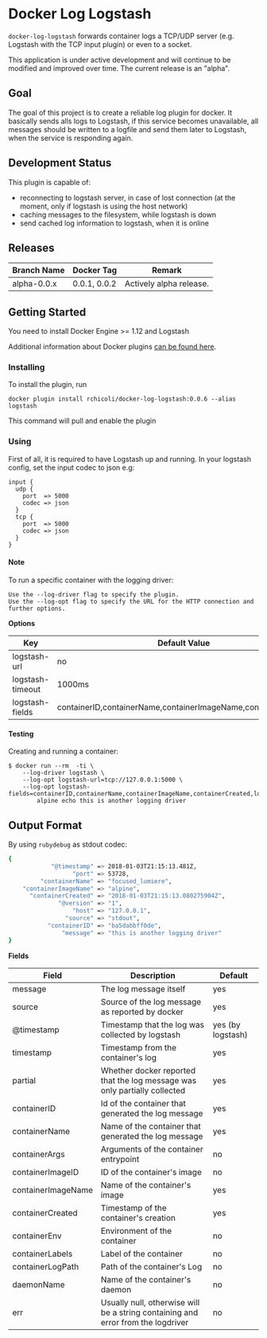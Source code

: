 # Docker Log Logstash

`docker-log-logstash` forwards container logs a TCP/UDP server  (e.g. Logstash with the TCP input plugin) or even to a socket.

This application is under active development and will continue to be modified and improved over time. The current release is an "alpha".

## Goal

The goal of this project is to create a reliable log plugin for docker.
It basically sends alls logs to Logstash, if this service becomes unavailable, all messages should be written to a logfile and send them later to Logstash, when the service is responding again.

## Development Status

This plugin is capable of:
  * reconnecting to logstash server, in case of lost connection (at the moment, only if logstash is using the host network)
  * caching messages to the filesystem, while logstash is down
  * send cached log information to logstash, when it is online

## Releases

| Branch Name | Docker Tag | Remark |
| ----------- | ---------- | ------ |
| alpha-0.0.x    | 0.0.1, 0.0.2   | Actively alpha release. |

## Getting Started

You need to install Docker Engine >= 1.12 and Logstash

Additional information about Docker plugins [can be found here](https://docs.docker.com/engine/extend/plugins_logging/).

### Installing

To install the plugin, run

    docker plugin install rchicoli/docker-log-logstash:0.0.6 --alias logstash

This command will pull and enable the plugin

### Using

First of all, it is required to have Logstash up and running. In your logstash config, set the input codec to json e.g:

```
input {
  udp {
    port  => 5000
    codec => json
  }
  tcp {
    port  => 5000
    codec => json
  }
}
```

#### Note

To run a specific container with the logging driver:

    Use the --log-driver flag to specify the plugin.
    Use the --log-opt flag to specify the URL for the HTTP connection and further options.

**Options**

| Key | Default Value | Required | Examples |
| --- | ------------- | -------- | ------- |
| logstash-url   | no     | yes | tcp://127.0.0.1:5000, udp://127.0.0.1:5000 |
| logstash-timeout | 1000ms | no | 1, 10, 1000 in ms |
| logstash-fields | containerID,containerName,containerImageName,containerCreated | no | containerID,containerLabels,containerEnv |

#### Testing

Creating and running a container:

    $ docker run --rm  -ti \
        --log-driver logstash \
        --log-opt logstash-url=tcp://127.0.0.1:5000 \
        --log-opt logstash-fields=containerID,containerName,containerImageName,containerCreated,logPath
            alpine echo this is another logging driver

## Output Format

By using `rubydebug` as stdout codec:

```bash
{
            "@timestamp" => 2018-01-03T21:15:13.481Z,
                  "port" => 53728,
         "containerName" => "focused_lumiere",
    "containerImageName" => "alpine",
      "containerCreated" => "2018-01-03T21:15:13.080275904Z",
              "@version" => "1",
                  "host" => "127.0.0.1",
                "source" => "stdout",
           "containerID" => "ba5dabbff0de",
               "message" => "this is another logging driver"
}
```

**Fields**

| Field | Description | Default |
| ----- | ----------- | ------- |
| message  | The log message itself | yes |
| source | Source of the log message as reported by docker | yes |
| @timestamp | Timestamp that the log was collected by logstash | yes (by logstash) |
| timestamp | Timestamp from the container's log | yes |
| partial | Whether docker reported that the log message was only partially collected | yes |
| containerID | Id of the container that generated the log message | yes |
| containerName | Name of the container that generated the log message | yes |
| containerArgs | Arguments of the container entrypoint | no |
| containerImageID | ID of the container's image | no |
| containerImageName | Name of the container's image | yes |
| containerCreated | Timestamp of the container's creation | yes |
| containerEnv | Environment of the container | no |
| containerLabels | Label of the container | no |
| containerLogPath | Path of the container's Log | no |
| daemonName | Name of the container's daemon | no |
| err | Usually null, otherwise will be a string containing and error from the logdriver | no |